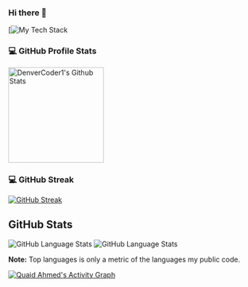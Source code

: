 ### Hi there 👋
[![My Tech Stack](https://github-readme-tech-stack.vercel.app/api/cards?lineCount=1)
<!--
**Quaid5050/Quaid5050** is a ✨ _special_ ✨ repository because its `README.md` (this file) appears on your GitHub profile.

Here are some ideas to get you started:

- 🔭 I’m currently working on ...
- 🌱 I’m currently learning ...
- 👯 I’m looking to collaborate on ...
- 🤔 I’m looking for help with ...
- 💬 Ask me about ...
- 📫 How to reach me: ...
- 😄 Pronouns: ...
- ⚡ Fun fact: ...
-->


<h3>💻 GitHub Profile Stats</h3>

  <!-- https://github.com/quaid5050/github-readme-stats -->

  <a href="https://github.com/quaid5050/github-readme-stats"><img alt="DenverCoder1's Github Stats" src="https://denvercoder1-github-readme-stats.vercel.app/api/?username=Quaid5050&show_icons=true&include_all_commits=true&count_private=true&theme=react&hide_border=true&bg_color=1F222E&title_color=F85D7F&icon_color=F8D866" height="192px"/></a>

<h3>💻 GitHub Streak </h3>

[![GitHub Streak](https://streak-stats.demolab.com/?user=Quaid5050&theme=dark)](https://git.io/streak-stats)


## GitHub Stats
![GitHub Language Stats](https://api.githubtrends.io/user/svg/Quaid5050/repos?time_range=one_year&include_private=True&group=other&loc_metric=changed&theme=dark)
![GitHub Language Stats](https://api.githubtrends.io/user/svg/Quaid5050/langs?time_range=one_year&include_private=True&loc_metric=changed&theme=dark)



  <b>Note:</b> Top languages is only a metric of the languages my public code.
  
  <!-- https://github.com/ashutosh00710/github-readme-activity-graph -->

  <a href="https://github.com/ashutosh00710/github-readme-activity-graph"><img alt="Quaid Ahmed's Activity Graph" src="https://github-readme-activity-graph.vercel.app/graph/?username=Quaid5050&bg_color=1F222E&color=F8D866&line=F85D7F&point=FFFFFF&hide_border=true" /></a>

